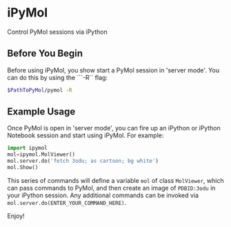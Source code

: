 iPyMol
======

Control PyMol sessions via iPython

Before You Begin
----------------
Before using iPyMol, you show start a PyMol session in 'server mode'. You can do this by using the ```-R`` flag:

```bash
$PathToPyMol/pymol -R
```


Example Usage
--------------
Once PyMol is open in 'server mode', you can fire up an iPython or iPython Notebook session and start using iPyMol. For example:

```python
import ipymol
mol=ipymol.MolViewer()
mol.server.do('fetch 3odu; as cartoon; bg white')
mol.Show()
```
This series of commands will define a variable ```mol``` of class ```MolViewer```, which can pass commands to PyMol, and then create an image of ```PDBID:3odu``` in your iPython session.
Any additional commands can be invoked via ```mol.server.do(ENTER_YOUR_COMMAND_HERE)```.

Enjoy!
